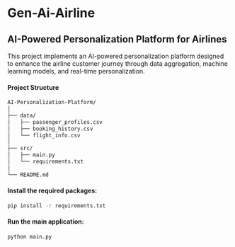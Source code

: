 # Gen-Ai-Airline

## AI-Powered Personalization Platform for Airlines

This project implements an AI-powered personalization platform designed to enhance the airline customer journey through data aggregation, machine learning models, and real-time personalization.

#### Project Structure

```bash
AI-Personalization-Platform/
│
├── data/
│   ├── passenger_profiles.csv
│   ├── booking_history.csv
│   └── flight_info.csv
│
├── src/
│   ├── main.py
│   └── requirements.txt
│
└── README.md
```

#### Install the required packages:
```bash
pip install -r requirements.txt
```
#### Run the main application:
```bash
python main.py
```
